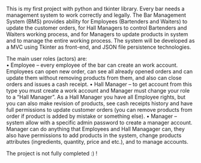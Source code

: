 This is my first project with python and tkinter library.
Every bar needs a management system to work correctly and legally. The Bar Management System (BMS) provides ability for Employees (Bartenders and Waiters) to update the customer orders, for Hall Managers to control Bartenders and Waiters working process, and for Managers to update products in system and to manage the entire working process. The system will be developed as a MVC using Tkinter as front-end, and JSON file persistence technologies.

The main user roles (actors) are: <br>
•	Employee – every employee of the bar can create an work account. Employees can open new order, can see all already opened orders and can update them without removing products from them, and also can close orders and issues a cash receipt.
•	Hall Manager – to get account from this type you must create a work account and Manager must change your role to a “Hall Manager”. As a Hall Manager you have all Employee rights, but you can also make revision of products, see cash receipts history and have full permissions to update customer orders (you can remove products from order if product is added by mistake or something else).
•	Manager – system allow with a specific admin password to create a manager account. Manager can do anything that Employees and Hall Managager can, they also have permissions to add products in the system, change products attributes (ingredients, quantity, price and etc.), and to manage accounts.

The project is not fully completed :) !
